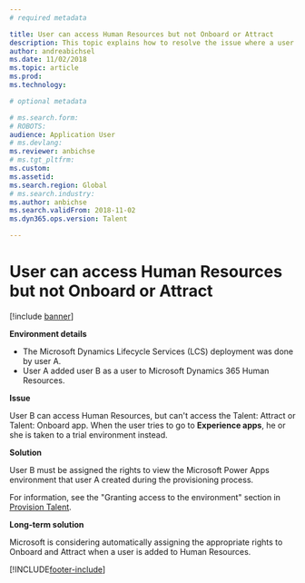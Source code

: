 ```yaml
---
# required metadata

title: User can access Human Resources but not Onboard or Attract
description: This topic explains how to resolve the issue where a user can access Microsoft Dynamics 365 Talent - Human Resources, but can't access Attract or Onboard.
author: andreabichsel
ms.date: 11/02/2018
ms.topic: article
ms.prod: 
ms.technology: 

# optional metadata

# ms.search.form: 
# ROBOTS: 
audience: Application User
# ms.devlang: 
ms.reviewer: anbichse
# ms.tgt_pltfrm: 
ms.custom: 
ms.assetid: 
ms.search.region: Global
# ms.search.industry: 
ms.author: anbichse
ms.search.validFrom: 2018-11-02
ms.dyn365.ops.version: Talent

---
```


# User can access Human Resources but not Onboard or Attract

[!include [banner](includes/banner.md)]

**Environment details**

- The Microsoft Dynamics Lifecycle Services (LCS) deployment was done by user A.
- User A added user B as a user to Microsoft Dynamics 365 Human Resources.

**Issue**

User B can access Human Resources, but can't access the Talent: Attract or Talent: Onboard app. When the user tries to go to **Experience apps**, he or she is taken to a trial environment instead.

**Solution**

User B must be assigned the rights to view the Microsoft Power Apps environment that user A created during the provisioning process.

For information, see the "Granting access to the environment" section in [Provision Talent](https://docs.microsoft.com/dynamics365/unified-operations/talent/provisioning-talent).

**Long-term solution**

Microsoft is considering automatically assigning the appropriate rights to Onboard and Attract when a user is added to Human Resources.


[!INCLUDE[footer-include](../includes/footer-banner.md)]